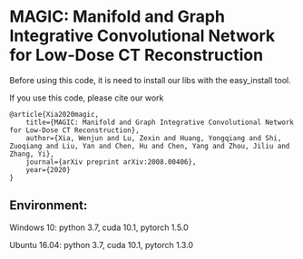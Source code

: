 # MAGIC: Manifold and Graph Integrative Convolutional Network for Low-Dose CT Reconstruction

Before using this code, it is need to install our libs with the easy_install tool.

If you use this code, please cite our work
```
@article{Xia2020magic,
	title={MAGIC: Manifold and Graph Integrative Convolutional Network for Low-Dose CT Reconstruction},
	author={Xia, Wenjun and Lu, Zexin and Huang, Yongqiang and Shi, Zuoqiang and Liu, Yan and Chen, Hu and Chen, Yang and Zhou, Jiliu and Zhang, Yi},
	journal={arXiv preprint	arXiv:2008.00406},
	year={2020}
}
```

## Environment:
Windows 10:
python 3.7, cuda 10.1, pytorch 1.5.0

Ubuntu 16.04:
python 3.7, cuda 10.1, pytorch 1.3.0

